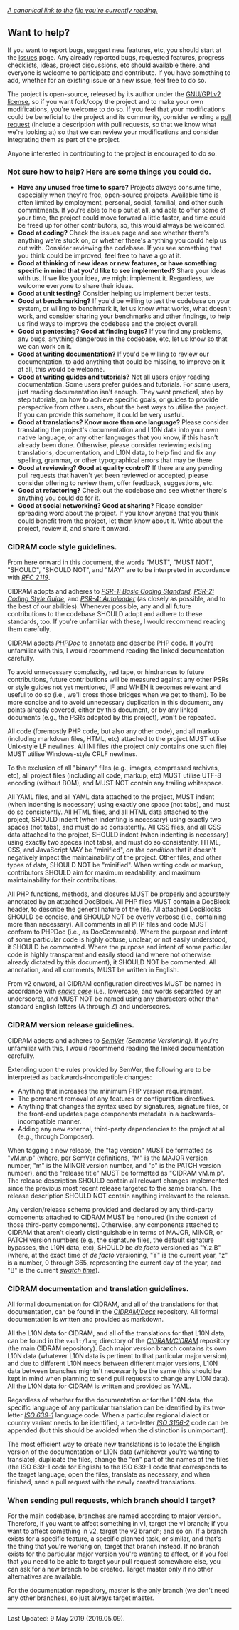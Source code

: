 *[A canonical link to the file you're currently reading.](https://github.com/CIDRAM/CIDRAM/blob/v1/CONTRIBUTING.md)*

## **Want to help?**

If you want to report bugs, suggest new features, etc, you should start at the [issues](https://github.com/CIDRAM/CIDRAM/issues) page. Any already reported bugs, requested features, progress checklists, ideas, project discussions, etc should available there, and everyone is welcome to participate and contribute. If you have something to add, whether for an existing issue or a new issue, feel free to do so.

The project is open-source, released by its author under the [GNU/GPLv2 license](https://github.com/CIDRAM/CIDRAM/blob/v1/LICENSE.txt), so if you want fork/copy the project and to make your own modifications, you're welcome to do so. If you feel that your modifications could be beneficial to the project and its community, consider sending a [pull request](https://github.com/CIDRAM/CIDRAM/pulls) (include a description with pull requests, so that we know what we're looking at) so that we can review your modifications and consider integrating them as part of the project.

Anyone interested in contributing to the project is encouraged to do so.

### **Not sure how to help? Here are some things you could do.**
- **Have any unused free time to spare?** Projects always consume time, especially when they're free, open-source projects. Available time is often limited by employment, personal, social, familial, and other such commitments. If you're able to help out at all, and able to offer some of your time, the project could move forward a little faster, and time could be freed up for other contributors, so, this would always be welcomed.
- **Good at coding?** Check the issues page and see whether there's anything we're stuck on, or whether there's anything you could help us out with. Consider reviewing the codebase. If you see something that you think could be improved, feel free to have a go at it.
- **Good at thinking of new ideas or new features, or have something specific in mind that you'd like to see implemented?** Share your ideas with us. If we like your idea, we might implement it. Regardless, we welcome everyone to share their ideas.
- **Good at unit testing?** Consider helping us implement better tests.
- **Good at benchmarking?** If you'd be willing to test the codebase on your system, or willing to benchmark it, let us know what works, what doesn't work, and consider sharing your benchmarks and other findings, to help us find ways to improve the codebase and the project overall.
- **Good at pentesting? Good at finding bugs?** If you find any problems, any bugs, anything dangerous in the codebase, etc, let us know so that we can work on it.
- **Good at writing documentation?** If you'd be willing to review our documentation, to add anything that could be missing, to improve on it at all, this would be welcome.
- **Good at writing guides and tutorials?** Not all users enjoy reading documentation. Some users prefer guides and tutorials. For some users, just reading documentation isn't enough. They want practical, step by step tutorials, on how to achieve specific goals, or guides to provide perspective from other users, about the best ways to utilise the project. If you can provide this somehow, it could be very useful.
- **Good at translations? Know more than one language?** Please consider translating the project's documentation and L10N data into your own native language, or any other languages that you know, if this hasn't already been done. Otherwise, please consider reviewing existing translations, documentation, and L10N data, to help find and fix any spelling, grammar, or other typographical errors that may be there.
- **Good at reviewing? Good at quality control?** If there are any pending pull requests that haven't yet been reviewed or accepted, please consider offering to review them, offer feedback, suggestions, etc.
- **Good at refactoring?** Check out the codebase and see whether there's anything you could do for it.
- **Good at social networking? Good at sharing?** Please consider spreading word about the project. If you know anyone that you think could benefit from the project, let them know about it. Write about the project, review it, and share it onward.

### **CIDRAM code style guidelines.**

From here onward in this document, the words "MUST", "MUST NOT", "SHOULD", "SHOULD NOT", and "MAY" are to be interpreted in accordance with *[RFC 2119](https://www.ietf.org/rfc/rfc2119.txt)*.

CIDRAM adopts and adheres to *[PSR-1: Basic Coding Standard](https://www.php-fig.org/psr/psr-1/)*, *[PSR-2: Coding Style Guide](https://www.php-fig.org/psr/psr-2/)*, and *[PSR-4: Autoloader](https://www.php-fig.org/psr/psr-4/)* (as closely as possible, and to the best of our abilities). Whenever possible, any and all future contributions to the codebase SHOULD adopt and adhere to these standards, too. If you're unfamiliar with these, I would recommend reading them carefully.

CIDRAM adopts *[PHPDoc](https://docs.phpdoc.org/references/phpdoc/index.html)* to annotate and describe PHP code. If you're unfamiliar with this, I would recommend reading the linked documentation carefully.

To avoid unnecessary complexity, red tape, or hindrances to future contributions, future contributions will be measured against any other PSRs or style guides not yet mentioned, IF and WHEN it becomes relevant and useful to do so (i.e., we'll cross those bridges when we get to them). To be more concise and to avoid unnecessary duplication in this document, any points already covered, either by this document, or by any linked documents (e.g., the PSRs adopted by this project), won't be repeated.

All code (foremostly PHP code, but also any other code), and all markup (including markdown files, HTML, etc) attached to the project MUST utilise Unix-style LF newlines. All INI files (the project only contains one such file) MUST utilise Windows-style CRLF newlines.

To the exclusion of all "binary" files (e.g., images, compressed archives, etc), all project files (including all code, markup, etc) MUST utilise UTF-8 encoding (without BOM), and MUST NOT contain any trailing whitespace.

All YAML files, and all YAML data attached to the project, MUST indent (when indenting is necessary) using exactly one space (not tabs), and must do so consistently. All HTML files, and all HTML data attached to the project, SHOULD indent (when indenting is necessary) using exactly two spaces (not tabs), and must do so consistently. All CSS files, and all CSS data attached to the project, SHOULD indent (when indenting is necessary) using exactly two spaces (not tabs), and must do so consistently. HTML, CSS, and JavaScript MAY be "minified", *on the condition* that it doesn't negatively impact the maintainability of the project. Other files, and other types of data, SHOULD NOT be "minified". When writing code or markup, contributors SHOULD aim for maximum readability, and maximum maintainability for their contributions.

All PHP functions, methods, and closures MUST be properly and accurately annotated by an attached DocBlock. All PHP files MUST contain a DocBlock header, to describe the general nature of the file. All attached DocBlocks SHOULD be concise, and SHOULD NOT be overly verbose (i.e., containing more than necessary). All comments in all PHP files and code MUST conform to PHPDoc (i.e., as DocComments). Where the purpose and intent of some particular code is highly obtuse, unclear, or not easily understood, it SHOULD be commented. Where the purpose and intent of some particular code is highly transparent and easily stood (and where not otherwise already dictated by this document), it SHOULD NOT be commented. All annotation, and all comments, MUST be written in English.

From v2 onward, all CIDRAM configuration directives MUST be named in accordance with *[snake case](https://en.wikipedia.org/wiki/Snake_case)* (i.e., lowercase, and words separated by an underscore), and MUST NOT be named using any characters other than standard English letters (A through Z) and underscores.

### **CIDRAM version release guidelines.**

CIDRAM adopts and adheres to *[SemVer](https://semver.org/) (Semantic Versioning)*. If you're unfamiliar with this, I would recommend reading the linked documentation carefully.

Extending upon the rules provided by SemVer, the following are to be interpreted as backwards-incompatible changes:
- Anything that increases the minimum PHP version requirement.
- The permanent removal of any features or configuration directives.
- Anything that changes the syntax used by signatures, signature files, or the front-end updates page components metadata in a backwards-incompatible manner.
- Adding any new external, third-party dependencies to the project at all (e.g., through Composer).

When tagging a new release, the "tag version" MUST be formatted as "vM.m.p" (where, per SemVer definitions, "M" is the MAJOR version number, "m" is the MINOR version number, and "p" is the PATCH version number), and the "release title" MUST be formatted as "CIDRAM vM.m.p". The release description SHOULD contain all relevant changes implemented since the previous most recent release targeted to the same branch. The release description SHOULD NOT contain anything irrelevant to the release.

Any version/release schema provided and declared by any third-party components attached to CIDRAM MUST be honoured (in the context of those third-party components). Otherwise, any components attached to CIDRAM that aren't clearly distinguishable in terms of MAJOR, MINOR, or PATCH version numbers (e.g., the signature files, the default signature bypasses, the L10N data, etc), SHOULD be *de facto* versioned as "Y.z.B" (where, at the exact time of *de facto* versioning, "Y" is the current year, "z" is a number, 0 through 365, representing the current day of the year, and "B" is the current *[swatch time](https://en.wikipedia.org/wiki/Swatch_Internet_Time)*).

### **CIDRAM documentation and translation guidelines.**

All formal documentation for CIDRAM, and all of the translations for that documentation, can be found in the *[CIDRAM/Docs](https://github.com/CIDRAM/Docs)* repository. All formal documentation is written and provided as markdown.

All the L10N data for CIDRAM, and all of the translations for that L10N data, can be found in the `vault/lang` directory of the *[CIDRAM/CIDRAM](https://github.com/CIDRAM/CIDRAM)* repository (the main CIDRAM repository). Each major version branch contains its own L10N data (whatever L10N data is pertinent to that particular major version), and due to different L10N needs between different major versions, L10N data between branches mightn't necessarily be the same (this should be kept in mind when planning to send pull requests to change any L10N data). All the L10N data for CIDRAM is written and provided as YAML.

Regardless of whether for the documentation or for the L10N data, the specific language of any particular translation can be identified by its two-letter *[ISO 639-1](https://en.wikipedia.org/wiki/List_of_ISO_639-1_codes)* language code. When a particular regional dialect or country variant needs to be identified, a two-letter *[ISO 3166-2](https://en.wikipedia.org/wiki/ISO_3166-2)* code can be appended (but this should be avoided when the distinction is unimportant).

The most efficient way to create new translations is to locate the English version of the documentation or L10N data (whichever you're wanting to translate), duplicate the files, change the "en" part of the names of the files (the ISO 639-1 code for English) to the ISO 639-1 code that corresponds to the target language, open the files, translate as necessary, and when finished, send a pull request with the newly created translations.

### **When sending pull requests, which branch should I target?**

For the main codebase, branches are named according to major version. Therefore, if you want to affect something in v1, target the v1 branch; if you want to affect something in v2, target the v2 branch; and so on. If a branch exists for a specific feature, a specific planned task, or similar, and that's the thing that you're working on, target that branch instead. If no branch exists for the particular major version you're wanting to affect, or if you feel that you need to be able to target your pull request somewhere else, you can ask for a new branch to be created. Target master only if no other alternatives are available.

For the documentation repository, master is the only branch (we don't need any other branches), so just always target master.

---


Last Updated: 9 May 2019 (2019.05.09).
